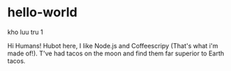 # hello-world
kho luu tru 1

Hi Humans!
Hubot here, I like Node.js and Coffeescripy (That's what i'm made of!). T've had tacos on the moon and find them far superior to Earth tacos.
